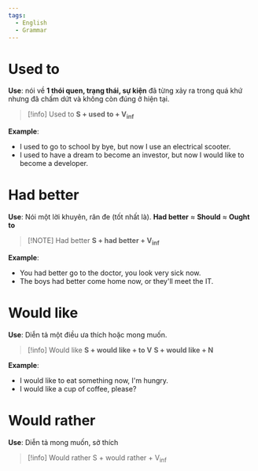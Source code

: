```yaml
---
tags:
  - English
  - Grammar
---
```

# Used to
**Use**: nói về **1 thói quen, trạng thái, sự kiện** đã từng xảy ra trong quá khứ nhưng đã chấm dứt và không còn đúng ở hiện tại.

> [!info] Used to
> **S + used to + V<sub>inf</sub>**

**Example**:
- I used to go to school by bye, but now I use an electrical scooter.
- I used to have a dream to become an investor, but now I would like to become a developer.
# Had better
**Use**: Nói một lời khuyên, răn đe (tốt nhất là).
**Had better** ≈ **Should** ≈ **Ought to**

> [!NOTE] Had better
> **S + had better + V<sub>inf</sub>**

**Example**:
- You had better go to the doctor, you look very sick now.
- The boys had better come home now, or they'll meet the IT.
# Would like
**Use**: Diễn tả một điều ưa thích hoặc mong muốn.

> [!info] Would like
> **S + would like + to V**
> **S + would like + N**

**Example**:
- I would like to eat something now, I'm hungry.
- I would like a cup of coffee, please?
# Would rather
**Use**: Diễn tả mong muốn, sở thích

> [!info] Would rather
> S + would rather + V<sub>inf</sub>


